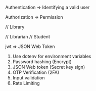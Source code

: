 Authentication
=> Identifying a valid user

Authorization
=> Permission

// Library

// Librarian
// Student

jwt => JSON Web Token

1. Use dotenv for environment variables
2. Password hashing (Encrypt)
3. JSON Web token (Secret key sign)
4. OTP Verification (2FA)
5. Input validation
6. Rate Limiting
